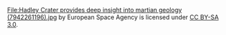 [File:Hadley Crater provides deep insight into martian geology (7942261196).jpg](https://commons.wikimedia.org/wiki/File:Hadley_Crater_provides_deep_insight_into_martian_geology_(7942261196).jpg)
by European Space Agency is licensed under [CC BY-SA 3.0](https://creativecommons.org/licenses/by-sa/3.0-igo?ref=openverse&atype=rich).
